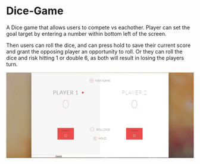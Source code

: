 # Dice-Game

A Dice game that allows users to compete vs eachother. Player can set the goal target by entering a number within bottom left of the screen.

Then users can roll the dice, and can press hold to save their current score and grant the opposing player an opportunity to roll. Or they can roll the dice and risk hitting 1 or double 6, as both will result in losing the players turn.

![alt text](diceGame.JPG)
